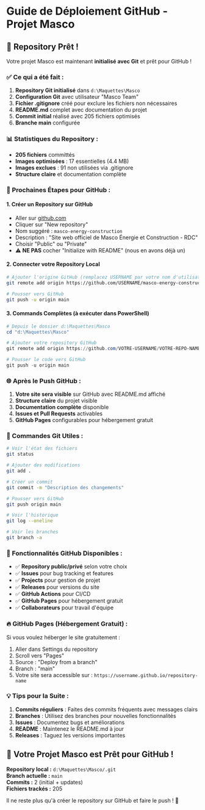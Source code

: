 # Guide de Déploiement GitHub - Projet Masco

## 🎯 Repository Prêt !

Votre projet Masco est maintenant **initialisé avec Git** et prêt pour GitHub !

### ✅ Ce qui a été fait :

1. **Repository Git initialisé** dans `d:\Maquettes\Masco`
2. **Configuration Git** avec utilisateur "Masco Team"
3. **Fichier .gitignore** créé pour exclure les fichiers non nécessaires
4. **README.md** complet avec documentation du projet
5. **Commit initial** réalisé avec 205 fichiers optimisés
6. **Branche main** configurée

### 📊 Statistiques du Repository :

- **205 fichiers** committés
- **Images optimisées** : 17 essentielles (4.4 MB)
- **Images exclues** : 91 non utilisées via .gitignore
- **Structure claire** et documentation complète

### 🚀 Prochaines Étapes pour GitHub :

#### 1. Créer un Repository sur GitHub
- Aller sur [github.com](https://github.com)
- Cliquer sur "New repository"
- Nom suggéré : `masco-energy-construction`
- Description : "Site web officiel de Masco Énergie et Construction - RDC"
- Choisir "Public" ou "Private"
- ⚠️ **NE PAS** cocher "Initialize with README" (nous en avons déjà un)

#### 2. Connecter votre Repository Local
```bash
# Ajouter l'origine GitHub (remplacez USERNAME par votre nom d'utilisateur)
git remote add origin https://github.com/USERNAME/masco-energy-construction.git

# Pousser vers GitHub
git push -u origin main
```

#### 3. Commands Complètes (à exécuter dans PowerShell)
```powershell
# Depuis le dossier d:\Maquettes\Masco
cd "d:\Maquettes\Masco"

# Ajouter votre repository GitHub
git remote add origin https://github.com/VOTRE-USERNAME/VOTRE-REPO-NAME.git

# Pousser le code vers GitHub
git push -u origin main
```

### 🌐 Après le Push GitHub :

1. **Votre site sera visible** sur GitHub avec README.md affiché
2. **Structure claire** du projet visible
3. **Documentation complète** disponible
4. **Issues et Pull Requests** activables
5. **GitHub Pages** configurables pour hébergement gratuit

### 📝 Commandes Git Utiles :

```bash
# Voir l'état des fichiers
git status

# Ajouter des modifications
git add .

# Créer un commit
git commit -m "Description des changements"

# Pousser vers GitHub
git push origin main

# Voir l'historique
git log --oneline

# Voir les branches
git branch -a
```

### 🎨 Fonctionnalités GitHub Disponibles :

- ✅ **Repository public/privé** selon votre choix
- ✅ **Issues** pour bug tracking et features
- ✅ **Projects** pour gestion de projet
- ✅ **Releases** pour versions du site
- ✅ **GitHub Actions** pour CI/CD
- ✅ **GitHub Pages** pour hébergement gratuit
- ✅ **Collaborateurs** pour travail d'équipe

### 🔥 GitHub Pages (Hébergement Gratuit) :

Si vous voulez héberger le site gratuitement :
1. Aller dans Settings du repository
2. Scroll vers "Pages"
3. Source : "Deploy from a branch"
4. Branch : "main"
5. Votre site sera accessible sur : `https://username.github.io/repository-name`

### 💡 Tips pour la Suite :

1. **Commits réguliers** : Faites des commits fréquents avec messages clairs
2. **Branches** : Utilisez des branches pour nouvelles fonctionnalités
3. **Issues** : Documentez bugs et améliorations
4. **README** : Maintenez le README.md à jour
5. **Releases** : Taguez les versions importantes

## 🎉 Votre Projet Masco est Prêt pour GitHub !

**Repository local :** `d:\Maquettes\Masco/.git`  
**Branch actuelle :** `main`  
**Commits :** 2 (initial + updates)  
**Fichiers trackés :** 205  

Il ne reste plus qu'à créer le repository sur GitHub et faire le push ! 🚀
